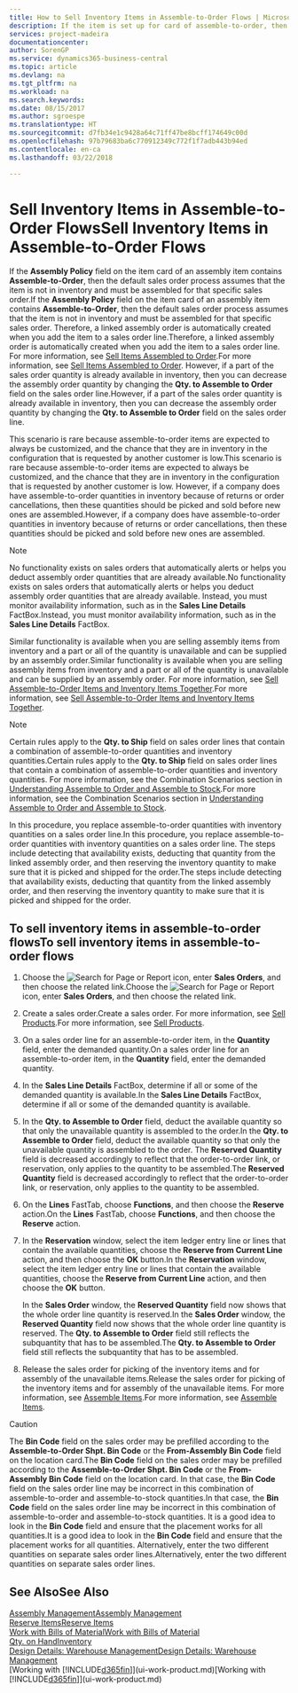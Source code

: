 ```yaml
---
title: How to Sell Inventory Items in Assemble-to-Order Flows | Microsoft Docs
description: If the item is set up for card of assemble-to-order, then the default sales order process assumes that the item is not in inventory and must be assembled for that specific sales order. Therefore, a linked assembly order is automatically created when you add the item to a sales order line.
services: project-madeira
documentationcenter: 
author: SorenGP
ms.service: dynamics365-business-central
ms.topic: article
ms.devlang: na
ms.tgt_pltfrm: na
ms.workload: na
ms.search.keywords: 
ms.date: 08/15/2017
ms.author: sgroespe
ms.translationtype: HT
ms.sourcegitcommit: d7fb34e1c9428a64c71ff47be8bcff174649c00d
ms.openlocfilehash: 97b79683ba6c770912349c772f1f7adb443b94ed
ms.contentlocale: en-ca
ms.lasthandoff: 03/22/2018

---
```

# <a name="sell-inventory-items-in-assemble-to-order-flows"></a><span data-ttu-id="6f73e-104">Sell Inventory Items in Assemble-to-Order Flows</span><span class="sxs-lookup"><span data-stu-id="6f73e-104">Sell Inventory Items in Assemble-to-Order Flows</span></span>
<span data-ttu-id="6f73e-105">If the **Assembly Policy** field on the item card of an assembly item contains **Assemble-to-Order**, then the default sales order process assumes that the item is not in inventory and must be assembled for that specific sales order.</span><span class="sxs-lookup"><span data-stu-id="6f73e-105">If the **Assembly Policy** field on the item card of an assembly item contains **Assemble-to-Order**, then the default sales order process assumes that the item is not in inventory and must be assembled for that specific sales order.</span></span> <span data-ttu-id="6f73e-106">Therefore, a linked assembly order is automatically created when you add the item to a sales order line.</span><span class="sxs-lookup"><span data-stu-id="6f73e-106">Therefore, a linked assembly order is automatically created when you add the item to a sales order line.</span></span> <span data-ttu-id="6f73e-107">For more information, see [Sell Items Assembled to Order](assembly-how-to-sell-items-assembled-to-order.md).</span><span class="sxs-lookup"><span data-stu-id="6f73e-107">For more information, see [Sell Items Assembled to Order](assembly-how-to-sell-items-assembled-to-order.md).</span></span> <span data-ttu-id="6f73e-108">However, if a part of the sales order quantity is already available in inventory, then you can decrease the assembly order quantity by changing the **Qty. to Assemble to Order** field on the sales order line.</span><span class="sxs-lookup"><span data-stu-id="6f73e-108">However, if a part of the sales order quantity is already available in inventory, then you can decrease the assembly order quantity by changing the **Qty. to Assemble to Order** field on the sales order line.</span></span>  

<span data-ttu-id="6f73e-109">This scenario is rare because assemble-to-order items are expected to always be customized, and the chance that they are in inventory in the configuration that is requested by another customer is low.</span><span class="sxs-lookup"><span data-stu-id="6f73e-109">This scenario is rare because assemble-to-order items are expected to always be customized, and the chance that they are in inventory in the configuration that is requested by another customer is low.</span></span> <span data-ttu-id="6f73e-110">However, if a company does have assemble-to-order quantities in inventory because of returns or order cancellations, then these quantities should be picked and sold before new ones are assembled.</span><span class="sxs-lookup"><span data-stu-id="6f73e-110">However, if a company does have assemble-to-order quantities in inventory because of returns or order cancellations, then these quantities should be picked and sold before new ones are assembled.</span></span>  

> [!NOTE]  
>  <span data-ttu-id="6f73e-111">No functionality exists on sales orders that automatically alerts or helps you deduct assembly order quantities that are already available.</span><span class="sxs-lookup"><span data-stu-id="6f73e-111">No functionality exists on sales orders that automatically alerts or helps you deduct assembly order quantities that are already available.</span></span> <span data-ttu-id="6f73e-112">Instead, you must monitor availability information, such as in the **Sales Line Details** FactBox.</span><span class="sxs-lookup"><span data-stu-id="6f73e-112">Instead, you must monitor availability information, such as in the **Sales Line Details** FactBox.</span></span>  

<span data-ttu-id="6f73e-113">Similar functionality is available when you are selling assembly items from inventory and a part or all of the quantity is unavailable and can be supplied by an assembly order.</span><span class="sxs-lookup"><span data-stu-id="6f73e-113">Similar functionality is available when you are selling assembly items from inventory and a part or all of the quantity is unavailable and can be supplied by an assembly order.</span></span> <span data-ttu-id="6f73e-114">For more information, see [Sell Assemble-to-Order Items and Inventory Items Together](assembly-how-to-sell-assemble-to-order-items-and-inventory-items-together.md).</span><span class="sxs-lookup"><span data-stu-id="6f73e-114">For more information, see [Sell Assemble-to-Order Items and Inventory Items Together](assembly-how-to-sell-assemble-to-order-items-and-inventory-items-together.md).</span></span>  

> [!NOTE]  
>  <span data-ttu-id="6f73e-115">Certain rules apply to the **Qty. to Ship** field on sales order lines that contain a combination of assemble-to-order quantities and inventory quantities.</span><span class="sxs-lookup"><span data-stu-id="6f73e-115">Certain rules apply to the **Qty. to Ship** field on sales order lines that contain a combination of assemble-to-order quantities and inventory quantities.</span></span> <span data-ttu-id="6f73e-116">For more information, see the Combination Scenarios section in [Understanding Assemble to Order and Assemble to Stock](assembly-assemble-to-order-or-assemble-to-stock.md).</span><span class="sxs-lookup"><span data-stu-id="6f73e-116">For more information, see the Combination Scenarios section in [Understanding Assemble to Order and Assemble to Stock](assembly-assemble-to-order-or-assemble-to-stock.md).</span></span>  

<span data-ttu-id="6f73e-117">In this procedure, you replace assemble-to-order quantities with inventory quantities on a sales order line.</span><span class="sxs-lookup"><span data-stu-id="6f73e-117">In this procedure, you replace assemble-to-order quantities with inventory quantities on a sales order line.</span></span> <span data-ttu-id="6f73e-118">The steps include detecting that availability exists, deducting that quantity from the linked assembly order, and then reserving the inventory quantity to make sure that it is picked and shipped for the order.</span><span class="sxs-lookup"><span data-stu-id="6f73e-118">The steps include detecting that availability exists, deducting that quantity from the linked assembly order, and then reserving the inventory quantity to make sure that it is picked and shipped for the order.</span></span>  

## <a name="to-sell-inventory-items-in-assemble-to-order-flows"></a><span data-ttu-id="6f73e-119">To sell inventory items in assemble-to-order flows</span><span class="sxs-lookup"><span data-stu-id="6f73e-119">To sell inventory items in assemble-to-order flows</span></span>  
1.  <span data-ttu-id="6f73e-120">Choose the ![Search for Page or Report](media/ui-search/search_small.png "Search for Page or Report icon") icon, enter **Sales Orders**, and then choose the related link.</span><span class="sxs-lookup"><span data-stu-id="6f73e-120">Choose the ![Search for Page or Report](media/ui-search/search_small.png "Search for Page or Report icon") icon, enter **Sales Orders**, and then choose the related link.</span></span>  
2.  <span data-ttu-id="6f73e-121">Create a sales order.</span><span class="sxs-lookup"><span data-stu-id="6f73e-121">Create a sales order.</span></span> <span data-ttu-id="6f73e-122">For more information, see [Sell Products](sales-how-sell-products.md).</span><span class="sxs-lookup"><span data-stu-id="6f73e-122">For more information, see [Sell Products](sales-how-sell-products.md).</span></span>  
3.  <span data-ttu-id="6f73e-123">On a sales order line for an assemble-to-order item, in the **Quantity** field, enter the demanded quantity.</span><span class="sxs-lookup"><span data-stu-id="6f73e-123">On a sales order line for an assemble-to-order item, in the **Quantity** field, enter the demanded quantity.</span></span>  
4.  <span data-ttu-id="6f73e-124">In the **Sales Line Details** FactBox, determine if all or some of the demanded quantity is available.</span><span class="sxs-lookup"><span data-stu-id="6f73e-124">In the **Sales Line Details** FactBox, determine if all or some of the demanded quantity is available.</span></span>  
5.  <span data-ttu-id="6f73e-125">In the **Qty. to Assemble to Order** field, deduct the available quantity so that only the unavailable quantity is assembled to the order.</span><span class="sxs-lookup"><span data-stu-id="6f73e-125">In the **Qty. to Assemble to Order** field, deduct the available quantity so that only the unavailable quantity is assembled to the order.</span></span> <span data-ttu-id="6f73e-126">The **Reserved Quantity** field is decreased accordingly to reflect that the order-to-order link, or reservation, only applies to the quantity to be assembled.</span><span class="sxs-lookup"><span data-stu-id="6f73e-126">The **Reserved Quantity** field is decreased accordingly to reflect that the order-to-order link, or reservation, only applies to the quantity to be assembled.</span></span>  
6.  <span data-ttu-id="6f73e-127">On the **Lines** FastTab, choose **Functions**, and then choose the **Reserve** action.</span><span class="sxs-lookup"><span data-stu-id="6f73e-127">On the **Lines** FastTab, choose **Functions**, and then choose the **Reserve** action.</span></span>  
7.  <span data-ttu-id="6f73e-128">In the **Reservation** window, select the item ledger entry line or lines that contain the available quantities, choose the **Reserve from Current Line** action, and then choose the **OK** button.</span><span class="sxs-lookup"><span data-stu-id="6f73e-128">In the **Reservation** window, select the item ledger entry line or lines that contain the available quantities, choose the **Reserve from Current Line** action, and then choose the **OK** button.</span></span>  

    <span data-ttu-id="6f73e-129">In the **Sales Order** window, the **Reserved Quantity** field now shows that the whole order line quantity is reserved.</span><span class="sxs-lookup"><span data-stu-id="6f73e-129">In the **Sales Order** window, the **Reserved Quantity** field now shows that the whole order line quantity is reserved.</span></span> <span data-ttu-id="6f73e-130">The **Qty. to Assemble to Order** field still reflects the subquantity that has to be assembled.</span><span class="sxs-lookup"><span data-stu-id="6f73e-130">The **Qty. to Assemble to Order** field still reflects the subquantity that has to be assembled.</span></span>  

8.  <span data-ttu-id="6f73e-131">Release the sales order for picking of the inventory items and for assembly of the unavailable items.</span><span class="sxs-lookup"><span data-stu-id="6f73e-131">Release the sales order for picking of the inventory items and for assembly of the unavailable items.</span></span> <span data-ttu-id="6f73e-132">For more information, see [Assemble Items](assembly-how-to-assemble-items.md).</span><span class="sxs-lookup"><span data-stu-id="6f73e-132">For more information, see [Assemble Items](assembly-how-to-assemble-items.md).</span></span>  

> [!CAUTION]  
>  <span data-ttu-id="6f73e-133">The **Bin Code** field on the sales order may be prefilled according to the **Assemble-to-Order Shpt. Bin Code** or the **From-Assembly Bin Code** field on the location card.</span><span class="sxs-lookup"><span data-stu-id="6f73e-133">The **Bin Code** field on the sales order may be prefilled according to the **Assemble-to-Order Shpt. Bin Code** or the **From-Assembly Bin Code** field on the location card.</span></span> <span data-ttu-id="6f73e-134">In that case, the **Bin Code** field on the sales order line may be incorrect in this combination of assemble-to-order and assemble-to-stock quantities.</span><span class="sxs-lookup"><span data-stu-id="6f73e-134">In that case, the **Bin Code** field on the sales order line may be incorrect in this combination of assemble-to-order and assemble-to-stock quantities.</span></span> <span data-ttu-id="6f73e-135">It is a good idea to look in the **Bin Code** field and ensure that the placement works for all quantities.</span><span class="sxs-lookup"><span data-stu-id="6f73e-135">It is a good idea to look in the **Bin Code** field and ensure that the placement works for all quantities.</span></span> <span data-ttu-id="6f73e-136">Alternatively, enter the two different quantities on separate sales order lines.</span><span class="sxs-lookup"><span data-stu-id="6f73e-136">Alternatively, enter the two different quantities on separate sales order lines.</span></span>  

## <a name="see-also"></a><span data-ttu-id="6f73e-137">See Also</span><span class="sxs-lookup"><span data-stu-id="6f73e-137">See Also</span></span>  
[<span data-ttu-id="6f73e-138">Assembly Management</span><span class="sxs-lookup"><span data-stu-id="6f73e-138">Assembly Management</span></span>](assembly-assemble-items.md)  
[<span data-ttu-id="6f73e-139">Reserve Items</span><span class="sxs-lookup"><span data-stu-id="6f73e-139">Reserve Items</span></span>](inventory-how-to-reserve-items.md)  
[<span data-ttu-id="6f73e-140">Work with Bills of Material</span><span class="sxs-lookup"><span data-stu-id="6f73e-140">Work with Bills of Material</span></span>](inventory-how-work-BOMs.md)  
[<span data-ttu-id="6f73e-141">Qty. on Hand</span><span class="sxs-lookup"><span data-stu-id="6f73e-141">Inventory</span></span>](inventory-manage-inventory.md)  
[<span data-ttu-id="6f73e-142">Design Details: Warehouse Management</span><span class="sxs-lookup"><span data-stu-id="6f73e-142">Design Details: Warehouse Management</span></span>](design-details-warehouse-management.md)  
<span data-ttu-id="6f73e-143">[Working with [!INCLUDE[d365fin](includes/d365fin_md.md)]](ui-work-product.md)</span><span class="sxs-lookup"><span data-stu-id="6f73e-143">[Working with [!INCLUDE[d365fin](includes/d365fin_md.md)]](ui-work-product.md)</span></span>


